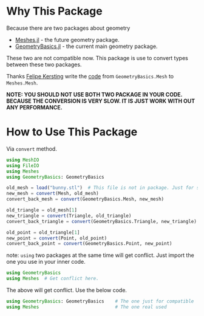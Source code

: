 # Why This Package

Because there are two packages about geometry

- [Meshes.jl](https://github.com/JuliaGeometry/Meshes.jl) - the future geometry package.
- [GeometryBasics.jl](https://github.com/JuliaGeometry/GeometryBasics.jl) - the current main geometry package.

These two are not compatible now. This package is use to convert types between these two packages.

Thanks [Felipe Kersting](https://github.com/felipeek) write the [code](https://github.com/JuliaIO/MeshIO.jl/issues/67) from `GeometryBasics.Mesh` to `Meshes.Mesh`.

**NOTE: YOU SHOULD NOT USE BOTH TWO PACKAGE IN YOUR CODE. BECAUSE THE CONVERSION IS VERY SLOW. IT IS JUST WORK WITH OUT ANY PERFORMANCE.**

# How to Use This Package

Via `convert` method.

```julia
using MeshIO
using FileIO
using Meshes
using GeometryBasics: GeometryBasics

old_mesh = load("bunny.stl")  # This file is not in package. Just for sample.
new_mesh = convert(Mesh, old_mesh)
convert_back_mesh = convert(GeometryBasics.Mesh, new_mesh)

old_triangle = old_mesh[1]
new_triangle = convert(Triangle, old_triangle)
convert_back_triangle = convert(GeometryBasics.Triangle, new_triangle)

old_point = old_triangle[1]
new_point = convert(Point, old_point)
convert_back_point = convert(GeometryBasics.Point, new_point)
```

note: `using` two packages at the same time will get conflict. Just import the one you use in your inner code.

```julia
using GeometryBasics
using Meshes  # Get conflict here.
```

The above will get conflict. Use the below code.

```julia
using GeometryBasics: GeometryBasics    # The one just for compatible
using Meshes                            # The one real used
```
